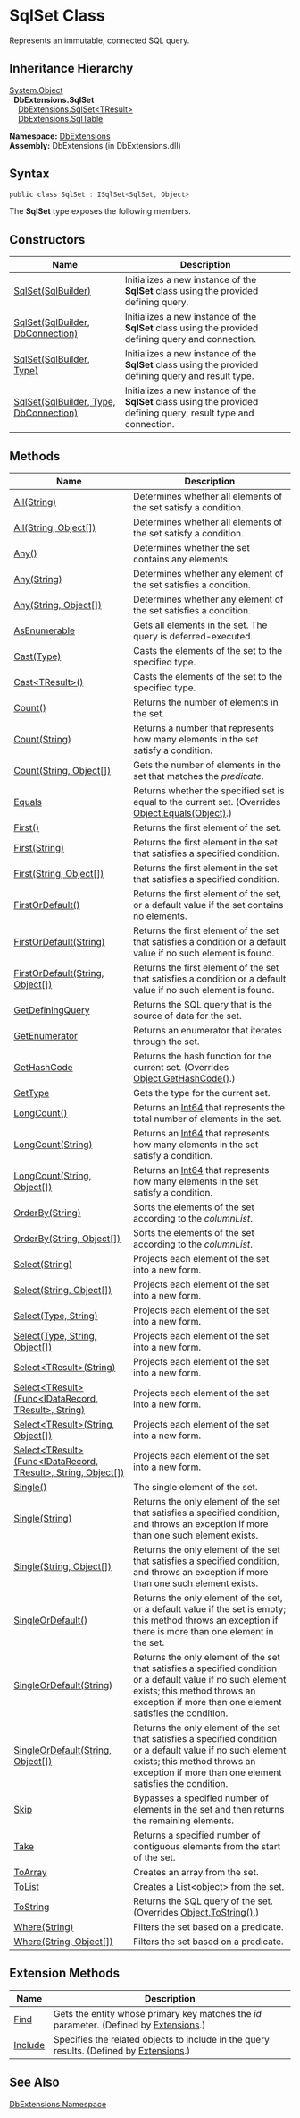 SqlSet Class
============
Represents an immutable, connected SQL query.


Inheritance Hierarchy
---------------------
[System.Object][1]  
  **DbExtensions.SqlSet**  
    [DbExtensions.SqlSet&lt;TResult>][2]  
    [DbExtensions.SqlTable][3]  

**Namespace:** [DbExtensions][4]  
**Assembly:** DbExtensions (in DbExtensions.dll)

Syntax
------

```csharp
public class SqlSet : ISqlSet<SqlSet, Object>
```

The **SqlSet** type exposes the following members.


Constructors
------------

Name                                        | Description                                                                                                       
------------------------------------------- | ----------------------------------------------------------------------------------------------------------------- 
[SqlSet(SqlBuilder)][5]                     | Initializes a new instance of the **SqlSet** class using the provided defining query.                             
[SqlSet(SqlBuilder, DbConnection)][6]       | Initializes a new instance of the **SqlSet** class using the provided defining query and connection.              
[SqlSet(SqlBuilder, Type)][7]               | Initializes a new instance of the **SqlSet** class using the provided defining query and result type.             
[SqlSet(SqlBuilder, Type, DbConnection)][8] | Initializes a new instance of the **SqlSet** class using the provided defining query, result type and connection. 


Methods
-------

Name                                                                      | Description                                                                                                                                                                                              
------------------------------------------------------------------------- | -------------------------------------------------------------------------------------------------------------------------------------------------------------------------------------------------------- 
[All(String)][9]                                                          | Determines whether all elements of the set satisfy a condition.                                                                                                                                          
[All(String, Object[])][10]                                               | Determines whether all elements of the set satisfy a condition.                                                                                                                                          
[Any()][11]                                                               | Determines whether the set contains any elements.                                                                                                                                                        
[Any(String)][12]                                                         | Determines whether any element of the set satisfies a condition.                                                                                                                                         
[Any(String, Object[])][13]                                               | Determines whether any element of the set satisfies a condition.                                                                                                                                         
[AsEnumerable][14]                                                        | Gets all elements in the set. The query is deferred-executed.                                                                                                                                            
[Cast(Type)][15]                                                          | Casts the elements of the set to the specified type.                                                                                                                                                     
[Cast&lt;TResult>()][16]                                                  | Casts the elements of the set to the specified type.                                                                                                                                                     
[Count()][17]                                                             | Returns the number of elements in the set.                                                                                                                                                               
[Count(String)][18]                                                       | Returns a number that represents how many elements in the set satisfy a condition.                                                                                                                       
[Count(String, Object[])][19]                                             | Gets the number of elements in the set that matches the *predicate*.                                                                                                                                     
[Equals][20]                                                              | Returns whether the specified set is equal to the current set. (Overrides [Object.Equals(Object)][21].)                                                                                                  
[First()][22]                                                             | Returns the first element of the set.                                                                                                                                                                    
[First(String)][23]                                                       | Returns the first element in the set that satisfies a specified condition.                                                                                                                               
[First(String, Object[])][24]                                             | Returns the first element in the set that satisfies a specified condition.                                                                                                                               
[FirstOrDefault()][25]                                                    | Returns the first element of the set, or a default value if the set contains no elements.                                                                                                                
[FirstOrDefault(String)][26]                                              | Returns the first element of the set that satisfies a condition or a default value if no such element is found.                                                                                          
[FirstOrDefault(String, Object[])][27]                                    | Returns the first element of the set that satisfies a condition or a default value if no such element is found.                                                                                          
[GetDefiningQuery][28]                                                    | Returns the SQL query that is the source of data for the set.                                                                                                                                            
[GetEnumerator][29]                                                       | Returns an enumerator that iterates through the set.                                                                                                                                                     
[GetHashCode][30]                                                         | Returns the hash function for the current set. (Overrides [Object.GetHashCode()][31].)                                                                                                                   
[GetType][32]                                                             | Gets the type for the current set.                                                                                                                                                                       
[LongCount()][33]                                                         | Returns an [Int64][34] that represents the total number of elements in the set.                                                                                                                          
[LongCount(String)][35]                                                   | Returns an [Int64][34] that represents how many elements in the set satisfy a condition.                                                                                                                 
[LongCount(String, Object[])][36]                                         | Returns an [Int64][34] that represents how many elements in the set satisfy a condition.                                                                                                                 
[OrderBy(String)][37]                                                     | Sorts the elements of the set according to the *columnList*.                                                                                                                                             
[OrderBy(String, Object[])][38]                                           | Sorts the elements of the set according to the *columnList*.                                                                                                                                             
[Select(String)][39]                                                      | Projects each element of the set into a new form.                                                                                                                                                        
[Select(String, Object[])][40]                                            | Projects each element of the set into a new form.                                                                                                                                                        
[Select(Type, String)][41]                                                | Projects each element of the set into a new form.                                                                                                                                                        
[Select(Type, String, Object[])][42]                                      | Projects each element of the set into a new form.                                                                                                                                                        
[Select&lt;TResult>(String)][43]                                          | Projects each element of the set into a new form.                                                                                                                                                        
[Select&lt;TResult>(Func&lt;IDataRecord, TResult>, String)][44]           | Projects each element of the set into a new form.                                                                                                                                                        
[Select&lt;TResult>(String, Object[])][45]                                | Projects each element of the set into a new form.                                                                                                                                                        
[Select&lt;TResult>(Func&lt;IDataRecord, TResult>, String, Object[])][46] | Projects each element of the set into a new form.                                                                                                                                                        
[Single()][47]                                                            | The single element of the set.                                                                                                                                                                           
[Single(String)][48]                                                      | Returns the only element of the set that satisfies a specified condition, and throws an exception if more than one such element exists.                                                                  
[Single(String, Object[])][49]                                            | Returns the only element of the set that satisfies a specified condition, and throws an exception if more than one such element exists.                                                                  
[SingleOrDefault()][50]                                                   | Returns the only element of the set, or a default value if the set is empty; this method throws an exception if there is more than one element in the set.                                               
[SingleOrDefault(String)][51]                                             | Returns the only element of the set that satisfies a specified condition or a default value if no such element exists; this method throws an exception if more than one element satisfies the condition. 
[SingleOrDefault(String, Object[])][52]                                   | Returns the only element of the set that satisfies a specified condition or a default value if no such element exists; this method throws an exception if more than one element satisfies the condition. 
[Skip][53]                                                                | Bypasses a specified number of elements in the set and then returns the remaining elements.                                                                                                              
[Take][54]                                                                | Returns a specified number of contiguous elements from the start of the set.                                                                                                                             
[ToArray][55]                                                             | Creates an array from the set.                                                                                                                                                                           
[ToList][56]                                                              | Creates a List&lt;object> from the set.                                                                                                                                                                  
[ToString][57]                                                            | Returns the SQL query of the set. (Overrides [Object.ToString()][58].)                                                                                                                                   
[Where(String)][59]                                                       | Filters the set based on a predicate.                                                                                                                                                                    
[Where(String, Object[])][60]                                             | Filters the set based on a predicate.                                                                                                                                                                    


Extension Methods
-----------------

Name          | Description                                                                                   
------------- | --------------------------------------------------------------------------------------------- 
[Find][61]    | Gets the entity whose primary key matches the *id* parameter. (Defined by [Extensions][62].)  
[Include][63] | Specifies the related objects to include in the query results. (Defined by [Extensions][62].) 


See Also
--------
[DbExtensions Namespace][4]  

[1]: http://msdn.microsoft.com/en-us/library/e5kfa45b
[2]: ../SqlSet_1/README.md
[3]: ../SqlTable/README.md
[4]: ../README.md
[5]: _ctor.md
[6]: _ctor_1.md
[7]: _ctor_2.md
[8]: _ctor_3.md
[9]: All.md
[10]: All_1.md
[11]: Any.md
[12]: Any_1.md
[13]: Any_2.md
[14]: AsEnumerable.md
[15]: Cast.md
[16]: Cast__1.md
[17]: Count.md
[18]: Count_1.md
[19]: Count_2.md
[20]: Equals.md
[21]: http://msdn.microsoft.com/en-us/library/bsc2ak47
[22]: First.md
[23]: First_1.md
[24]: First_2.md
[25]: FirstOrDefault.md
[26]: FirstOrDefault_1.md
[27]: FirstOrDefault_2.md
[28]: GetDefiningQuery.md
[29]: GetEnumerator.md
[30]: GetHashCode.md
[31]: http://msdn.microsoft.com/en-us/library/zdee4b3y
[32]: GetType.md
[33]: LongCount.md
[34]: http://msdn.microsoft.com/en-us/library/6yy583ek
[35]: LongCount_1.md
[36]: LongCount_2.md
[37]: OrderBy.md
[38]: OrderBy_1.md
[39]: Select.md
[40]: Select_1.md
[41]: Select_2.md
[42]: Select_3.md
[43]: Select__1_2.md
[44]: Select__1.md
[45]: Select__1_3.md
[46]: Select__1_1.md
[47]: Single.md
[48]: Single_1.md
[49]: Single_2.md
[50]: SingleOrDefault.md
[51]: SingleOrDefault_1.md
[52]: SingleOrDefault_2.md
[53]: Skip.md
[54]: Take.md
[55]: ToArray.md
[56]: ToList.md
[57]: ToString.md
[58]: http://msdn.microsoft.com/en-us/library/7bxwbwt2
[59]: Where.md
[60]: Where_1.md
[61]: ../Extensions/Find.md
[62]: ../Extensions/README.md
[63]: ../Extensions/Include.md